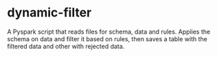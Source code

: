 # dynamic-filter
A Pyspark script that reads files for schema, data and rules. Applies the schema on data and filter it based on rules, then saves a table with the filtered data and other with rejected data.
